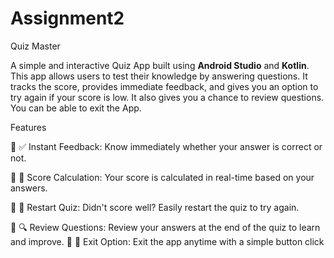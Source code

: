 # Assignment2

Quiz Master  

 
A simple and interactive Quiz App built using **Android Studio** and **Kotlin**. This app allows users to test their knowledge by answering questions. It tracks the score, provides immediate feedback, and gives you an option to try again if your score is low. 
It also gives you a chance to review questions. 
You can be able to exit the App. 
 
 
Features  
 
 ✅ Instant Feedback: Know immediately whether your answer is correct or not. 

 🧮 Score Calculation: Your score is calculated in real-time based on your answers. 

 🔁 Restart Quiz: Didn't score well? Easily restart the quiz to try again. 

 🔍 Review Questions: Review your answers at the end of the quiz to learn and improve. 
 🚪 Exit Option: Exit the app anytime with a simple button click 

